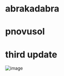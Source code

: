 # abrakadabra

# pnovusol

# third update

![image](https://user-images.githubusercontent.com/7478756/137681218-0a5f5beb-c031-4170-bbc5-9f6801ba8b08.png)

